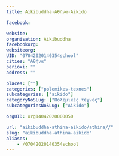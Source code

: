 ```yaml
---
title: Aikibuddha-Αθήνα-Aikido

facebook:

website:
organisation: Aikibuddha
facebookorg:
websiteorg:
UID: "07042020140354school"
cities: "Αθήνα"
perioxi: ""
address: ""

places: [""]
categories: ["polemikes-texnes"]
subcategories: ["aikido"]
categoryNoSLug: ["Πολεμικές τέχνες"]
subcategoriesNoSLug: ["Aikido"]

orgUID: org14042020000050

url: "aikibuddha-athina-aikido/athina//"
slug: "aikibuddha-athina-aikido"
aliases:
    - /07042020140354school
---
```





